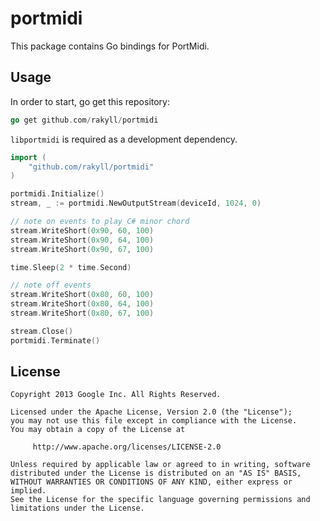 # portmidi

This package contains Go bindings for PortMidi.

## Usage
In order to start, go get this repository:
~~~ go
go get github.com/rakyll/portmidi
~~~
`libportmidi` is required as a development dependency.

~~~ go
import (
    "github.com/rakyll/portmidi"
)

portmidi.Initialize()
stream, _ := portmidi.NewOutputStream(deviceId, 1024, 0)

// note on events to play C# minor chord
stream.WriteShort(0x90, 60, 100)
stream.WriteShort(0x90, 64, 100)
stream.WriteShort(0x90, 67, 100)

time.Sleep(2 * time.Second)

// note off events
stream.WriteShort(0x80, 60, 100)
stream.WriteShort(0x80, 64, 100)
stream.WriteShort(0x80, 67, 100)

stream.Close()
portmidi.Terminate()
~~~
    
## License
    Copyright 2013 Google Inc. All Rights Reserved.
    
    Licensed under the Apache License, Version 2.0 (the "License");
    you may not use this file except in compliance with the License.
    You may obtain a copy of the License at
    
         http://www.apache.org/licenses/LICENSE-2.0
    
    Unless required by applicable law or agreed to in writing, software
    distributed under the License is distributed on an "AS IS" BASIS,
    WITHOUT WARRANTIES OR CONDITIONS OF ANY KIND, either express or implied.
    See the License for the specific language governing permissions and
    limitations under the License.
